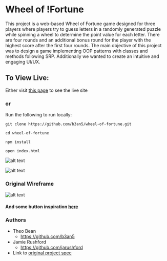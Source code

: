 # Wheel of !Fortune

This project is a web-based Wheel of Fortune game designed for three players where players try to guess letters in a randomly generated puzzle while spinning a wheel to determine the point value for each letter. There are four rounds and an additional bonus round for the player with the highest score after the first four rounds. The main objective of this project was to design a game implementing OOP patterns with classes and methods following SRP. Additionally we wanted to create an intuitive and engaging UI/UX.

## To View Live:

Either visit [this page](https://b3an5.github.io/wheel-of-fortune/) to see the live site

### or

Run the following to run locally:

```
git clone https://github.com/b3an5/wheel-of-fortune.git

cd wheel-of-fortune

npm install

open index.html
```


![alt text](pics/game-pic.png)

![alt text](pics/wheel-spin.gif)

### Original Wireframe

![alt text](pics/wireframe.jpg)

#### And some button inspiration [here](https://dribbble.com/shots/4658149-Turn-me-on)

### Authors

- Theo Bean
  - https://github.com/b3an5
- Jamie Rushford
  - https://github.com/jarushford
- Link to [original project spec](http://frontend.turing.io/projects/wheel-of-fortune.html)
